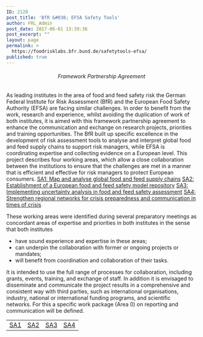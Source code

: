 ```yaml
---
ID: 2120
post_title: 'BfR &#038; EFSA Safety Tools'
author: FRL_Admin
post_date: 2017-06-01 13:39:36
post_excerpt: ""
layout: page
permalink: >
  https://foodrisklabs.bfr.bund.de/safetytools-efsa/
published: true
---
```

<h6 style="text-align: center;">Framework Partnership Agreement</h6>
As leading institutes in the area of food and feed safety risk the German Federal Institute for Risk Assessment (BfR) and the European Food Safety Authority (EFSA) are facing similar challenges. In order to benefit from the work, research and experience, whilst avoiding the duplication of work of both institutes, it is aimed with this framework partnership agreement to enhance the communication and exchange on research projects, priorities and training opportunities.
The BfR built up specific excellence in the development of risk assessment tools to analyse and interpret global food and feed supply chains to support risk managers, while EFSA is coordinating expertise and collecting evidence on a European level.
This project describes four working areas, which allow a close collaboration between the institutions to ensure that the challenges are met in a manner that is efficient and effective for risk managers to protect European consumers.
<a href="https://foodrisklabs.bfr.bund.de/safetytools-efsa-sa1/">SA1: Map and analyse global food and feed supply chains</a>
<a href="https://foodrisklabs.bfr.bund.de/sa2/">SA2: Establishment of a European food and feed safety model repository</a>
<a href="https://foodrisklabs.bfr.bund.de/sa3/">SA3: Implementing uncertainty analysis in food and feed safety assessment</a>
<a href="https://foodrisklabs.bfr.bund.de/sa4/">SA4: Strengthen regional networks for crisis preparedness and communication in times of crisis</a>

These working areas were identified during several preparatory meetings as concordant areas of expertise and priorities in both institutes in the sense that both institutes
<ul>
 	<li>have sound experience and expertise in these areas;</li>
 	<li>can underpin the collaboration with former or ongoing projects or mandates;</li>
 	<li>will benefit from coordination and collaboration of their tasks.</li>
</ul>
It is intended to use the full range of processes for collaboration, including grants, events, training, and exchange of staff.
In addition it is envisaged to disseminate and communicate the project results in a comprehensive and consistent way with third parties, such as international organisations, industry, national or international funding programs, and scientific networks. For this a specific work package (Area 0) on reporting and communication will be defined.
<table style="height: 45px;" width="658">
<tbody>
<tr>
<td style="text-align: center;"><a href="https://foodrisklabs.bfr.bund.de/safetytools-efsa-sa1/">SA1</a></td>
<td style="text-align: center;"><a href="https://foodrisklabs.bfr.bund.de/sa2/">SA2</a></td>
<td style="text-align: center;"><a href="https://foodrisklabs.bfr.bund.de/sa3/">SA3</a></td>
<td style="text-align: center;"><a href="https://foodrisklabs.bfr.bund.de/sa4/">SA4</a></td>
</tr>
</tbody>
</table>
